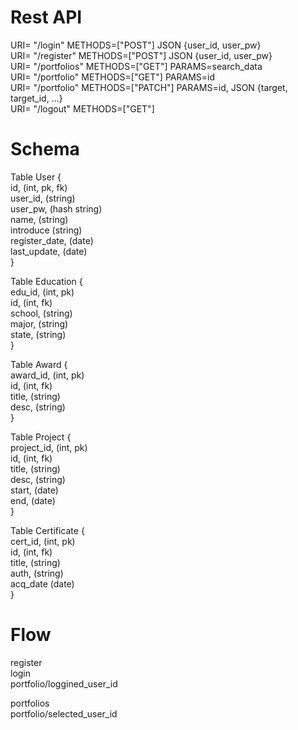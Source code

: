 # Rest API  
URI= "/login"       METHODS=["POST"]    JSON {user_id, user_pw}  
URI= "/register"    METHODS=["POST"]    JSON {user_id, user_pw}  
URI= "/portfolios"  METHODS=["GET"]     PARAMS=search_data  
URI= "/portfolio"   METHODS=["GET"]     PARAMS=id  
URI= "/portfolio"   METHODS=["PATCH"]   PARAMS=id, JSON {target, target_id, ...}  
URI= "/logout"      METHODS=["GET"]  
  
# Schema  
Table User {  
    id,          (int, pk, fk)  
    user_id,     (string)  
    user_pw,     (hash string)  
    name,        (string)  
    introduce    (string)  
    register_date, (date)  
    last_update, (date)  
}

Table Education {  
    edu_id,      (int, pk)  
    id,          (int, fk)  
    school,      (string)  
    major,       (string)  
    state,       (string)  
}  

Table Award {  
    award_id,    (int, pk)  
    id,          (int, fk)  
    title,       (string)  
    desc,        (string)  
}  

Table Project {  
    project_id,  (int, pk)  
    id,          (int, fk)  
    title,       (string)  
    desc,        (string)  
    start,       (date)  
    end,         (date)  
}  

Table Certificate {  
    cert_id,     (int, pk)  
    id,          (int, fk)  
    title,       (string)  
    auth,        (string)  
    acq_date     (date)  
}  


# Flow  
register  
login  
portfolio/loggined_user_id  
  
portfolios  
portfolio/selected_user_id  
  
  
